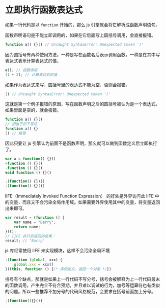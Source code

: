 # 立即执行函数表达式

如果一行代码是以 `function` 开始的，那么 js 引擎就会将它解析成函数声明语句。

函数声明语句是不能立即调用的，如果在它后面写上圆括号调用，会直接报错。 

```js
function a() {}() // Uncaught SyntaxError: Unexpected token ')'
```

因为圆括号有两种使用方法，一种是写在函数名后表示调用函数，一种是在其中写表达式表示计算表达式的值。

```js
a(); // 函数调用
(1 + 2); // 计算表达式的值
```

如果作为表达式来写，圆括号里的表达式不能为空，否则会报错。

```js
() // Uncaught SyntaxError: Unexpected token ')'
```

这就是第一个例子报错的原因，写在函数声明之后的圆括号被认为是一个表达式，如果里面是空的，就会报错。

```js
function a() {}()
// 相当于如下写法
function a() {}
() // 报错
```

因此只要让 js 引擎认为前面不是函数声明，那么就可以做到函数定义后立即执行了。

```js
var a = function() {}()
+function () {}()
-function () {}()
void function () {}()

;(function() {})()
;(function() {}())
```

IIFE（Immediately Invoked Function Expression） 的好处是外界访问此 IIFE 中的变量，而且又不会污染全局作用域。如果需要外界使用其中的变量，将变量返回出来即可。

```js
var result = (function () {
    var name = "Barry";
    return name;
})();
// IIFE 执行后返回的结果：
result; // "Barry"
```

js 库经常使用 IIFE 来实现模块，这样不会污染全局环境

```js
;(function (global, xxx) {
    global.xxx = xxx()
})(this, function () {/* 库的定义，返回一个对象 */})
```

括号有个缺点，那就是如果上一行代码不写分号，括号会被解释为上一行代码最末的函数调用，产生完全不符合预期，并且难以调试的行为，加号等运算符也有类似的问题。所以一些推荐不加分号的代码风格规范，会要求在括号前面加上分号。

```js
;(function(){}())
```

